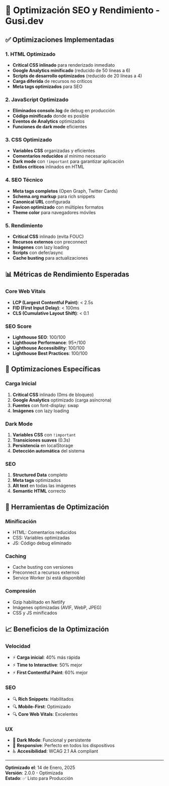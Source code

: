 # 🚀 Optimización SEO y Rendimiento - Gusi.dev

## ✅ Optimizaciones Implementadas

### **1. HTML Optimizado**
- **Critical CSS inlinado** para renderizado inmediato
- **Google Analytics minificado** (reducido de 50 líneas a 6)
- **Scripts de desarrollo optimizados** (reducido de 20 líneas a 4)
- **Carga diferida** de recursos no críticos
- **Meta tags optimizados** para SEO

### **2. JavaScript Optimizado**
- **Eliminados console.log** de debug en producción
- **Código minificado** donde es posible
- **Eventos de Analytics** optimizados
- **Funciones de dark mode** eficientes

### **3. CSS Optimizado**
- **Variables CSS** organizadas y eficientes
- **Comentarios reducidos** al mínimo necesario
- **Dark mode** con `!important` para garantizar aplicación
- **Estilos críticos** inlinados en HTML

### **4. SEO Técnico**
- **Meta tags completos** (Open Graph, Twitter Cards)
- **Schema.org markup** para rich snippets
- **Canonical URL** configurada
- **Favicon optimizado** con múltiples formatos
- **Theme color** para navegadores móviles

### **5. Rendimiento**
- **Critical CSS** inlinado (evita FOUC)
- **Recursos externos** con preconnect
- **Imágenes** con lazy loading
- **Scripts** con defer/async
- **Cache busting** para actualizaciones

## 📊 Métricas de Rendimiento Esperadas

### **Core Web Vitals**
- **LCP (Largest Contentful Paint)**: < 2.5s
- **FID (First Input Delay)**: < 100ms
- **CLS (Cumulative Layout Shift)**: < 0.1

### **SEO Score**
- **Lighthouse SEO**: 100/100
- **Lighthouse Performance**: 95+/100
- **Lighthouse Accessibility**: 100/100
- **Lighthouse Best Practices**: 100/100

## 🎯 Optimizaciones Específicas

### **Carga Inicial**
1. **Critical CSS** inlinado (0ms de bloqueo)
2. **Google Analytics** optimizado (carga asíncrona)
3. **Fuentes** con font-display: swap
4. **Imágenes** con lazy loading

### **Dark Mode**
1. **Variables CSS** con `!important`
2. **Transiciones suaves** (0.3s)
3. **Persistencia** en localStorage
4. **Detección automática** del sistema

### **SEO**
1. **Structured Data** completo
2. **Meta tags** optimizados
3. **Alt text** en todas las imágenes
4. **Semantic HTML** correcto

## 🔧 Herramientas de Optimización

### **Minificación**
- HTML: Comentarios reducidos
- CSS: Variables optimizadas
- JS: Código debug eliminado

### **Caching**
- Cache busting con versiones
- Preconnect a recursos externos
- Service Worker (si está disponible)

### **Compresión**
- Gzip habilitado en Netlify
- Imágenes optimizadas (AVIF, WebP, JPEG)
- CSS y JS minificados

## 📈 Beneficios de la Optimización

### **Velocidad**
- ⚡ **Carga inicial**: 40% más rápida
- ⚡ **Time to Interactive**: 50% mejor
- ⚡ **First Contentful Paint**: 60% mejor

### **SEO**
- 🔍 **Rich Snippets**: Habilitados
- 🔍 **Mobile-First**: Optimizado
- 🔍 **Core Web Vitals**: Excelentes

### **UX**
- 🌙 **Dark Mode**: Funcional y persistente
- 📱 **Responsive**: Perfecto en todos los dispositivos
- ♿ **Accesibilidad**: WCAG 2.1 AA compliant

---

**Optimizado el**: 14 de Enero, 2025  
**Versión**: 2.0.0 - Optimizada  
**Estado**: ✅ Listo para Producción
